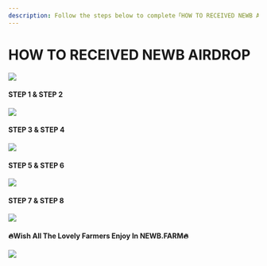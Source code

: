 ```yaml
---
description: Follow the steps below to complete「HOW TO RECEIVED NEWB AIRDROP」
---
```


# HOW TO RECEIVED NEWB AIRDROP

![](<../.gitbook/assets/Slide1 (38).jpeg>)

#### STEP 1 & STEP 2

![](<../.gitbook/assets/Slide2 (40).jpeg>)

#### STEP 3 & STEP 4

![](<../.gitbook/assets/Slide3 (37).jpeg>)

#### STEP 5 & STEP 6

![](<../.gitbook/assets/Slide4 (35).jpeg>)

#### STEP 7 & STEP 8

![](<../.gitbook/assets/Slide5 (30).jpeg>)

#### 🔥Wish All The Lovely Farmers Enjoy In NEWB.FARM🔥

![](<../.gitbook/assets/Slide6 (25).jpeg>)
